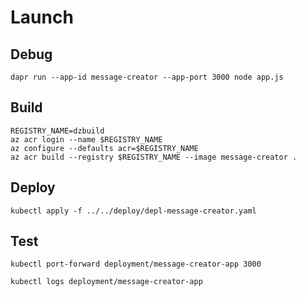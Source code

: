 # Launch

## Debug

```
dapr run --app-id message-creator --app-port 3000 node app.js
```


## Build

```
REGISTRY_NAME=dzbuild 
az acr login --name $REGISTRY_NAME
az configure --defaults acr=$REGISTRY_NAME
az acr build --registry $REGISTRY_NAME --image message-creator .
```


## Deploy

```
kubectl apply -f ../../deploy/depl-message-creator.yaml
```

## Test

```
kubectl port-forward deployment/message-creator-app 3000

kubectl logs deployment/message-creator-app
```
